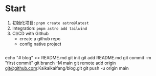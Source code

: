 # Start

1. 初始化项目: `pnpm create astro@latest`
2. Integration: `pnpm astro add tailwind`
3. CI/CD with Github
	* create a github repo
	* config native project
	```bash
echo "# blog" >> README.md
git init
git add README.md
git commit -m "first commit"
git branch -M main
git remote add origin git@github.com:Kaikaikaifang/blog.git
git push -u origin main
```